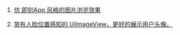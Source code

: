 1. [仿 即刻App 风格的图片浏览效果](https://github.com/EnjoySR/ESPictureBrowser)

2. [带有人脸位置感知的 UIImageView，更好的展示用户头像。](https://github.com/BeauNouvelle/FaceAware)